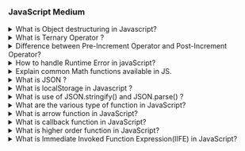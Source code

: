 ### JavaScript Medium

<details>
<summary>What is Object destructuring in Javascript?</summary>

Object destructuring is the special feature in JavaScript. It is a convenient way to extract data from JavaScript objects and assign them to the variable in more readable way.

Object destructuring allows you to write less code and make it more readable, especially when working with objects with many properties.

Object destructuring provides shorthand syntax to extracting value from the objects and array.

**Syntax :**

```js
const {} = objectName;
```

**Example :**

```js showLineNumbers=true
const student = {
  name: "Yogita",
  age: "21",
  city: "Pune",
};

// Without destructuring

const name = student.name;
const age = student.age;
const city = student.city;

// With destructuring

const { name, age, city } = student;

console.log(name); // Output: Yogita
console.log(age); // Output: 21
console.log(city); // Output: Pune
```

In the above example, we created an object `student` with properties name, age, and city. Then, we used object destructuring to create variables `name`, `age`, and `city` and assigned them the corresponding values from the `student` object.

</details>

<details>
  <summary>What is Ternary Operator ?</summary>

- Ternary Operator is also called **Conditional Operator**.
- It is Used to Check the condition and execute a same part of the code based on the condition.
- Ternary Operator Includes `?` and `:`
- It has 3 parts 1st is Condition , 2nd is true part and 3rd is false part.
- In Ternary Operator ,if the condition is **true** then `2nd part will be  executed` and if the condition is **false** then `3rd part will be  executed`.

**Syntax**:

```js

condition ? value if true : value if false

```

```js showLineNumbers=true
<!DOCTYPE html>
<html>

<body>
 <script>
   let age = 60
    let result = (age > 59) ?"Senior Citizen" : "Not a Senior Citizen";
    console.log(result);
 </script>
</body>
</html>
```

**Output**:

> Senior Citizen

</details>

<details>
  <summary>Difference between Pre-Increment Operator and Post-Increment Operator?</summary>

**Pre-Increment Operator**: A Variable is **prefix(++variable)** with increment operator is called Pre-Increment Operator.

In Pre-Increment Operator it `increase the value of variable by 1 first` and then use it .

```html showLineNumbers=true
<!DOCTYPE html>
<html>
  <head>
    <title>Pre-Increment Operator</title>
    <script>
      let a = 25;
      let result = ++a;
      console.log(result);
      console.log(a);
    </script>
  </head>
</html>
```

**Output**:

> 26<br/>
> 26

**Post-Increment Operator**: A Variable is **suffix(variable++)** with increment operator is called Post-Increment Operator.

In Post-Increment Operator it `uses the current variable value` first and then it increase the value of variable by 1 first .

```html showLineNumbers=true
<!DOCTYPE html>
<html>
  <head>
    <title>Post-Increment Operator</title>
    <script>
      let a = 25;
      let result = a++;
      console.log(result);
      console.log(a);
    </script>
  </head>
</html>
```

**Output**:

> 25<br/>
> 26

<summary>Difference between let, const and var?</summary>

Firstly we will look about the difference between **let**, **const**. **let** & **const** both keywords are used to declare a variable.

**const**: So when we declare variable using const keyword let's say `const a;` so at that time of decleration and initialization is compulsary. `const a = 20;` later we can not change the value of const declare variable.

**let**: On the other hand when we declare variable using let keyword, we can declare it first, then later we can assign the value. We can do both things at the same time declaring and assigning & we can change the value of variable that are declare using let keyword.

**var**: So var is completly different as compare to this two keyword `let` & `const`, & it is not recommended to use var keyword the reason is we can redeclared it and reinitialized. So var is similar to let assigning multiple values is allowed but dangerous characteristic is we redeclare the variables which ar created using **var** keyword.

</details>

<details>
  <summary>How to handle Runtime Error in javaScript?</summary>

In javaScript, we Handle a Runtime Error by using `try-catch` block.
we put a possible error throwing code in try block and if error is occured then the catch block is caught a error and handle the error .
By using `try-catch ` we can execute a code without interrupted or stoppted the application .

```js
try {
  // Possible error throwing code
} catch (error) {
  // Handle the error here
}
```

**try ()**:
In **try** block we put possible error throwing or code block were error occure in runtime .For Example,API's call . So that we can execute this block safetly it the error occure then this error catch by **catch** block.

**catch(error)**:
**catch** block receive a error object .
In error object their are multiple parameters like `error message` , `error name` , `error stack` this things available in error object. By using error message we can safely show the message of the error to the user just like error message we can use error name and error stack also.

In this way our whole execution will not be interrupted or stopped but we will handle the error safely .

````js showLiniNumbers=true
try {
  const a = 10;
  console.log(a);
  console.log(c);
} catch (e) {
  console.log(e.message);
}
console.log("Hi");

  <summary>What is Template String?</summary>
Template string is just string in Javascript. We declare template string using `(backtik)`. Now inside this template string we can inject value of variable using placeholder. And we can create placeholder using $ doller curly bracket open close and inside this placeholder we write the name of variable. So whenver We use this string along with other strings it will consider value of variable.

**Example:**

```js showLineNumbers=true
let name = "RTC";
console.log(`Hello ${name}`);
````

**Output**

> 10 <br/>
> c is not defined <br/>
> Hi
> Hello RTC

</details>

<details>
  <summary>Explain common Math functions available in JS.</summary>
  The built-in JavaScript Math functions make it simple and accurate to perform mathematical operations in your code. They manage standard tasks like calculating powers and square roots, determining the highest or lowest integer, rounding, and more. Your code becomes shorter, faster, and less prone to errors as a result.

**Examples:-**

- `toFixed()`
- `Math.ceil(x)`
- `Math.floor(x)`
- `Math.round(x)`
- `Math.pow(x,y)`
- `Math.abs(x)`
- `Math.min(x)`
- `Math.max(x)`
- `Math.sqrt(x)`

**1.`toFixed()`**:- **toFixed()** method in JavaScript is used to format a number using fixed-point notation . By choosing how many decimal places to return, you can adjust the floating-point number.

**Syntax :**

`number.toFixed(digits)`

`number` :-The number you want to format.

`digits` :-The number of decimal places to keep in the result.

**Example :**

```js
<script>
  const number = 541.6422773427; const formattedNum = number.toFixed(2);
  console.log(formattedNum);
</script>
```

**Output :**

```
541.64
```

**2.`Math.ceil(x)`**:- Math.ceil() function in JavaScript is used to round the number passed as a parameter to its nearest integer in an Upward direction of rounding i.e. towards the greater value.

**Syntax :**

`Math.ceil(x);`

**Example :**

```js
<script>
  const value = Math.ceil(7.3); console.log("Ceiling value = " + value);
</script>
```

**Output :**

```
8
```

**3.`Math.floor(x)`**:-Javascript Math.floor() method is used to round off the number passed as a parameter to its nearest integer in a Downward direction of rounding i.e. towards the lesser value.

**Syntax :**

`Math.floor(x)`

**Example :**

```js
<script>
  const value = Math.ceil(7.3); console.log("Ceiling value = " + value);
</script>
```

**Output :**

```
7
```

**4.`Math.round(x)`**:- The Javascript Math.round() method is used to round a number to its nearest integer. If the fractional part of the number is **greater than or equal to .5**, the argument is rounded to the next higher integer. If the fractional part of the number is **less than .5**, the argument is rounded to the next lower integer.

**Syntax :**

`Math.round(x)`

**Example :**

```js
<script>
  const val1 = Math.round(6.2); console.log("Round value = " + val1); const val2
  = Math.round(6.6); console.log("Round value = " + val2);
</script>
```

**Output :**

```
   Round value = 6
   Round value = 7
```

**5.`Math.pow(x,y)`**:- The Math.pow(x, y) function in JavaScript is used to raise the base x to the power of the exponent y.

**Syntax :**

`Math.pow(x,y)`

**Example :**

```js
<script>
  const value = Math.pow(5, 2); console.log("Power of value = " + value);
</script>
```

**Output :**

```
Power of value = 25
```

**6. `Math.abs(x)`**:- This function always returns the positive (+ve) value of x.

**Syntax :**
`Math.abs(x)`

**Example :**

```js
<script>
  const val1 = Math.abs(8.4); console.log("Absolute value = " + val1); const
  val2 = Math.abs(-8.4); console.log("Absolute value = " + val2);
</script>
```

**Output :**

```
Absolute value = 8.4
Absolute value = 8.4
```

**7.`Math.min(x)`**:- It returns the minimum value from the given arguments.

**Syntax :**
`Math.min(x)`

**Example :**

```js
<script>
  const value = Math.min(10, 6, 20, 21, 17); console.log("Minimum value = " +
  value);
</script>
```

**Output :**

```
Min value = 6
```

**8.`Math.max(x)`** :- It returns the maximum value from the given arguments.

**Syntax :**
`Math.max(x)`

**Example :**

```js
<script>
  const value = Math.max(10, 16, 20, 21, 17, 55, 32); console.log("Maximum value
  = " + value);
</script>
```

**Output :**

```
Max value = 55
```

**9.`Math.sqrt(x)`** :- It returns the square root of the given arguments.

**Syntax :**
`Math.sqrt(x)`

**Example :**

```js
<script>
  const value = Math.sqrt(225); console.log("Square Root = " + value);
</script>
```

**Output :**

```
 Square Root = 15
```

</details>

<details>
  <summary>What is JSON ?</summary>

- JSON stands for `JavaScript Object Notation.`
- JSON is oriented from JavaScript Object and it representation is almost similar to js object.
- It is mandatory to keep a key in String formate i.e`" "`
- JSON is not only limited for JS is use in any other language also like Java,Kotlin ,etc..
- JSON is build to support transfer data to all other language as well because of its popularity in API'S.

Simple Example of JSON

```json
{
  "name": "John",
  "age": 30,
  "Add": "Pune",
  "Mobile No": 7878899889
}
```

- In JSON object we can add another object(nested object) also. Let's see a simple example of JSON object having another object.

```json
{
  "Institute Name": "Road To Code",
  "address": {
    "streetAddress": "Lotus Hospital,PlotNo-404,Pune",
    "city": "Pune",
    "state": "Maharastra",
    "pin code": "412307"
  }
}
```

- In Array ,We can add JSON object.JSON array can store multiple values or multiple object also. It can store string, number, boolean or object in JSON array.

```json

const employees = [
       {
        "name":"Akash",
        "age":23,
        "email":"akash@gmail.com"
       },
        {
        "name":"Ragini",
        "age":22,
         "email":"ragini@gmail.com"
       },
        {
        "name":"Aakansha",
        "age":21,
         "email":"aakansha@gmail.com"
       },
        {
        "name":"Shivani",
        "age":21,
         "email":"shivani@gmail.com"
       }

    ]

```

</details>

<details>

  <summary>What is localStorage in Javascript ?</summary>

- localStorage is feature of web browser where we can store data permanantly even user closes or refreshes the web page.<br/>
- Data can not be share between two browser. For Example if user store data in chrome browser it only visible for chrome not MicrosoftEdge.
- In localStorage the value is store in key-value formate values in generic datatype like number,boolean,string.

  <br/>

**To Work With LocalStorage we have 4 Method :**

**1.setItem(key,value) :** `setItem(key,value)` method is use for storing the data in localStorage. In this method their are two parameters : the `key` its represent the name of data and `value` it may be string, boolean, number or object.

**code:**

```js
localStorage.setItem("user", "Akash");
```

**2.getItem(key) :** `getItem(key)` method is use for retriving the data from LocalStorage. It takes the key as a parameter and returns the corresponding value..

**code:**

```js
localStorage.setItem("user");
```

**3.removeItem(key) :** `removeItem(key)` method is use to remove a specific item from localStorage. It takes the key of the item you want to remove from the localStorage.

```js
localStorage.removeItem("user");
```

**4.clear():**:`clearItem()` is used to remove all the data stored in localStorage.

```js
localStorage.clear();
```

To store complex object we need to use method of `JSON.Stringify()` and `JSON.parse()`

</details>

<details>
<summary>What is use of JSON.stringify() and JSON.parse() ?</summary>

**JSON.stringify():** `JSON.stringify()` convert javascript data which can be various datatype form like normal string, number, array, it can be object. Data of this format will be converted into proper string using ` JSON.stringify().`

```js
localStorage.setItem("userdata", JSON.stringify("gayatri"));
```

**JSON.parse():** When we apply `JSON.parse` this method will convert stringify data to in it's original form.

```js
JSON.parse(localStorage.getItem("userdata"));
```

</details>

<details>
  <summary>What are the various type of function in JavaScript?</summary>

## Functions

Functions are the reusable block of code in javascript. Which is executed when it called
There are mainly five type of functions in javascript <br/>

- Named Fuctions <br/>
- Arrow Fuctions<br/>
- Callback Fuctions <br/>
- Higher Order Fuctions<br/>
- IIFE Fuctions

</details>

<details>
  <summary>What is arrow function in JavaScript?</summary>
  Arrow function is anonymous function that mean It doesn't have any name of identifier,arrow funtion allow  you to create function in a cleaner way compared to regular function.
  syntax of arrow functions

```js showLineNumbers=true
() => expression;
```

</details>

<details>
  <summary>What is callback function in JavaScript?</summary>
 callback function in Javascript are the function who passed as parameter in another function.
 example of callback functions is arrow fuctions

```js showLineNumbers=true
settimeout(() => {
  console.log("hello world");
}, 5000);
```

in above example arrow function which passed as parameter is callback function

</details>

<details>
  <summary>What is higher order function in JavaScript?</summary>
  higher order fuctions are the fuctions in javascript who received another fuctions as parameter ,
  example of higher order functions are settimeout, setinterval, map,foreach,filter etc.

```js showLineNumbers=true
const arr = [1, 2, 3, 4, 5, 6];
arr.foreach((element) => {
  console.log(element);
});
```

above foreach function is higher order fuction because it is recieving arrow function as parameter

</details>

<details>
  <summary>What is Immediate Invoked Function Expression(IIFE) in JavaScript?</summary>
  IIFE stands for Immediately Invoked Function Expression That means It got executed when it is initialized and IIFE fuctions are also anonymous function. it doesn't have any name or identifier

```js showLineNumbers=true
(function () {
  console.log("hello world");
})();
```

</details>
